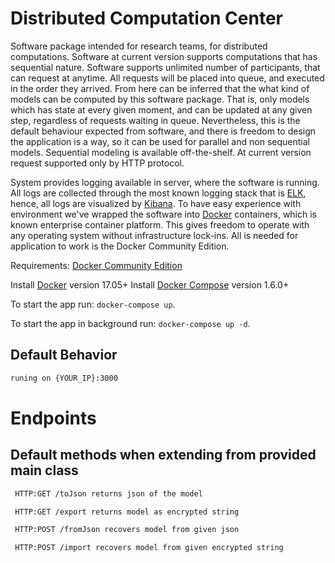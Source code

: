 # Distributed Computation Center

Software package intended for research teams, for distributed computations. Software at current version supports computations that has sequential nature. Software supports unlimited number of participants, that can request at anytime. All requests will be placed into queue, and executed in the order they arrived. From here can be inferred that the what kind of models can be computed by this software package. That is, only models which has state at every given moment, and can be updated at any given step, regardless of requests waiting in queue. Nevertheless, this is the default behaviour expected from software, and there is freedom to design the application is a way, so it can be used for parallel and non sequential models. Sequential modeling is available off-the-shelf. At current version request supported only by HTTP protocol.

System provides logging available in server, where the software is running. All logs are collected through the most known logging stack that is [ELK](hhttps://www.elastic.co/elk-stack), hence, all logs are visualized by [Kibana](https://www.elastic.co/products/kibana). To have easy experience with environment we've wrapped the software into [Docker](https://www.docker.com/) containers, which is known enterprise container platform. This gives freedom to operate with any operating system without infrastructure lock-ins. All is needed for application to work is the Docker Community Edition. 

Requirements: [Docker Community Edition](https://www.docker.com/community-edition)

Install [Docker](https://www.docker.com/products/docker-engine#/download) version 17.05+
Install [Docker Compose](https://docs.docker.com/compose/install/) version 1.6.0+

To start the app run: `docker-compose up`.

To start the app in background run: `docker-compose up -d`.

## Default Behavior

```sh
runing on {YOUR_IP}:3000
```
# Endpoints

## Default methods when extending from provided main class
```sh
 HTTP:GET /toJson returns json of the model
```
```sh
 HTTP:GET /export returns model as encrypted string
```
```sh
 HTTP:POST /fromJson recovers model from given json
```
```sh
 HTTP:POST /import recovers model from given encrypted string
```
